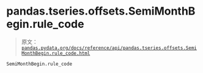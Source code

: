 # pandas.tseries.offsets.SemiMonthBegin.rule_code

> 原文：[`pandas.pydata.org/docs/reference/api/pandas.tseries.offsets.SemiMonthBegin.rule_code.html`](https://pandas.pydata.org/docs/reference/api/pandas.tseries.offsets.SemiMonthBegin.rule_code.html)

```py
SemiMonthBegin.rule_code
```

